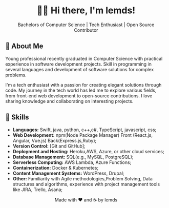 <!-- Header -->
<div align="center">
  <h1>👋🏻 Hi there, I'm lemds!</h1>
  <p>Bachelors of Computer Science | Tech Enthusiast | Open Source Contributor</p>
</div>

<!-- Badges -->
<!--
<div align="center">
  <a href="[your personal website or portfolio]">
    <img src="https://img.shields.io/badge/-Portfolio-black?style=flat-square&logo=github&logoColor=white&link=[your personal website or portfolio]">
  </a>
  <a href="[your LinkedIn profile]">
    <img src="https://img.shields.io/badge/-LinkedIn-blue?style=flat-square&logo=linkedin&logoColor=white&link=[your LinkedIn profile]">
  </a>
  <a href="[your Twitter profile]">
    <img src="https://img.shields.io/badge/-Twitter-%231DA1F2?style=flat-square&logo=twitter&logoColor=white&link=[your Twitter profile]">
  </a>
</div>

<!-- About Me -->
## 🌟 About Me

Young professional recently graduated in Computer Science with practical experience in software development projects. Skill in programming in several languages and development of software solutions for complex problems.

I'm a tech enthusiast with a passion for creating elegant solutions through code. My journey in the tech world has led me to explore various fields, from front-end web development to open-source contributions. I love sharing knowledge and collaborating on interesting projects.

<!-- Skills -->
## 🚀 Skills

- **Languages:** Swift, java, python, c++,c#, TypeScript, javascript, css;
- **Web Development:** npm(Node Package Manager) Front (React.js, Angular, Vue.js) Back(Express.js,Ruby);
- **Version Control:** [Git and GitHub];
- **Deployment and Hosting:** Heroku,AWS, Azure, or other cloud services;
- **Database Management:** SQL(e.g., MySQL, PostgreSQL);
- **Serverless Computing:** AWS Lambda, Azure Functions;
- **Containerization:** Docker & Kubernetes;
- **Content Management Systems:** WordPress, Drupal;
- **Other:** Familiarity with Agile methodologies,Problem Solving, Data structures and algorithms, experience with project management tools like JIRA, Trello, Asana;


<!-- Featured Projects -->
<!--
## 🌎 Featured Projects

- [Project Name](link to the repository) - A brief description of the project.
- [Project Name](link to the repository) - A brief description of the project.
- [Project Name](link to the repository) - A brief description of the project.


  
<!-- GitHub Stats -->
<!--
## 📊 GitHub Stats

<div align="center">
  <img src="https://github-readme-stats.vercel.app/api?username=[lemds]&show_icons=true&theme=dark" alt="GitHub Stats">
</div>

<!-- Contact -->
<!--
## 📬 Get in Touch

Feel free to reach out to me. I'd love to connect with you!

- Personal Website/Portfolio: [your personal website or portfolio]
- LinkedIn: [ LinkedIn profile]
- Twitter: [Twitter profile]

<!-- Footer -->
<div align="center">
  <p>Made with ❤️ and ☕ by lemds</p>
</div>


<!--
**lemds/lemds** is a ✨ _special_ ✨ repository because its `README.md` (this file) appears on your GitHub profile.

Here are some ideas to get you started:

- 🔭 I’m currently working on ...
- 🌱 I’m currently learning ...
- 👯 I’m looking to collaborate on ...
- 🤔 I’m looking for help with ...
- 💬 Ask me about ...
- 📫 How to reach me: ...
- 😄 Pronouns: ...
- ⚡ Fun fact: ...





